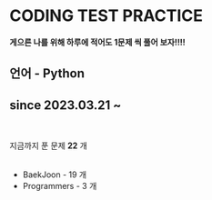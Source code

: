 # CODING TEST PRACTICE

**게으른 나를 위해 하루에 적어도 1문제 씩 풀어 보자!!!!** <br>

언어 - **Python**
----------------------------------
## since 2023.03.21 ~ <br>
<br>

지금까지 푼 문제 **22** 개 <br> 
<br>
* BaekJoon - 19 개
* Programmers - 3 개